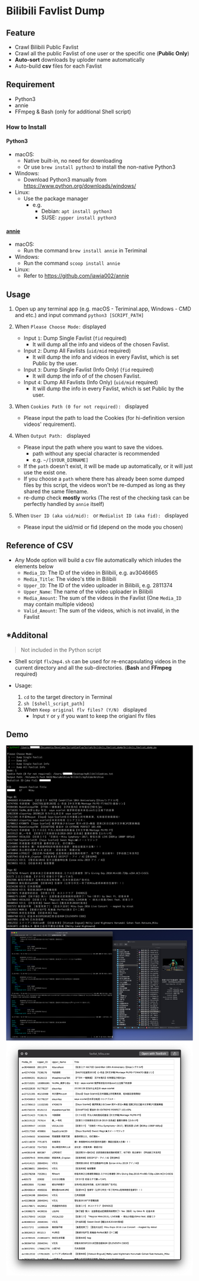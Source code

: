 # Bilibili Favlist Dump

## Feature
- Crawl Bilibili Public Favlist
- Crawl all the public Favlist of one user or the specific one (**Public Only**)
- **Auto-sort** downloads by uploder name automatically
- Auto-build **csv** files for each Favlist

## Requirement
- Python3
- annie
- FFmpeg & Bash (only for additional Shell script)

### How to Install
#### Python3
- macOS: 
	- Native built-in, no need for downloading
	- Or use `brew install python3` to install the non-native Python3
- Windows: 
	- Download Python3 manually from <https://www.python.org/downloads/windows/>
- Linux:
	- Use the package manager
		- e.g. 
			- Debian: `apt install python3`
			- SUSE: `zypper install python3`

#### [annie](https://github.com/iawia002/annie)
- macOS:
	- Run the command `brew install annie` in Teriminal
- Windows: 
	- Run the command `scoop install annie`
- Linux: 	
	- Refer to <https://github.com/iawia002/annie>

## Usage
1. Open up any terminal app (e.g. macOS - Teriminal.app, Windows - CMD and etc.) and input command `python3 [SCRIPT_PATH]`

2. When `Please Choose Mode:` displayed<br>

	- Input `1`: Dump Single Favlist (`fid` required)
		- It will dump all the info and videos of the chosen Favlist. 
	- Input `2`: Dump All Favlists (`uid/mid` required)
		- It will dump the info and videos in every Favlist, which is set Public by the user. 
	- Input `3`: Dump Single Favlist (Info Only) (`fid` required)
		- It will dump the info of of the chosen Favlist. 
	- Input `4`: Dump All Favlists (Info Only) (`uid/mid` required)
		- It will dump the info in every Favlist, which is set Public by the user. 

3. When `Cookies Path (0 for not required): ` displayed<br>
	- Please input the path to load the Cookies (for hi-definition version videos' requirement).

4. When `Output Path: ` displayed<br>
	- Please input the path where you want to save the vidoes.
		- path without any special character is recommended
		- e.g. `~/[$YOUR_DIRNAME]`
	- If the `path` doesn't exist, it will be made up automatically, or it will just use the exist one.
	- If you choose a `path` where there has already been some dumped files by this script, the videos won't be re-dumped as long as they shared the same filename.
	- re-dump check **mostly** works (The rest of the checking task can be perfectly handled by `annie` itself)

5. When `User ID (aka uid/mid): ` or `Medialist ID (aka fid): ` displayed<br> 
	- Please input the uid/mid or fid (depend on the mode you chosen)

## Reference of CSV
- Any Mode option will build a csv file automatically which inludes the elements below
	- `Media_ID`: The ID of the video in Bilibili, e.g. av3046665
	- `Media_Title`: The video's title in Bilibili
	- `Upper_ID`: The ID of the video uploader in Bilibili, e.g. 2811374
	- `Upper_Name`: The name of the video uploader in Bilibili
	- `Media_Amount`: The sum of the videos in the Favlist (One `Media_ID` may contain multiple videos)
	- `Valid_Amount`: The sum of the videos, which is not invalid, in the Favlist
	
## *Additonal
> Not included in the Python script

- Shell script `flv2mp4.sh` can be used for re-encapsulating videos in the current directory and all the sub-directories. (**Bash** and **FFmpeg** required)

- Usage:
	1. `cd` to the target directory in Terminal
	2. `sh [$shell_script_path]`
	3. When `Keep original flv files? (Y/N) ` displayed
		- Input `Y` or `y` if you want to keep the origianl flv files 

## Demo
![demo1_info_dump.jpg](media/demo1_info.jpg)
![demo2_file_dump.jpg](media/demo2_file_dump.jpg)
![demo3_csv.jpg](media/demo3_csv.png)
 